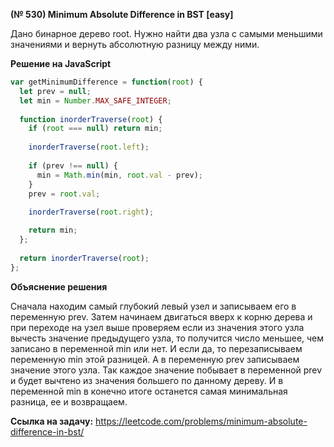 **(№ 530) Minimum Absolute Difference in BST [easy]**

Дано бинарное дерево root. Нужно найти два узла с самыми меньшими значениями и вернуть абсолютную разницу между ними.

**Решение на JavaScript**

```javascript
var getMinimumDifference = function(root) {
  let prev = null;
  let min = Number.MAX_SAFE_INTEGER;
  
  function inorderTraverse(root) {
    if (root === null) return min;
  
    inorderTraverse(root.left);
    
    if (prev !== null) {
      min = Math.min(min, root.val - prev);
    }
    prev = root.val;
    
    inorderTraverse(root.right);

    return min;
  };
  
  return inorderTraverse(root);
};
```

**Объяснение решения**

Сначала находим самый глубокий левый узел и записываем его в переменную prev. Затем начинаем двигаться вверх к корню дерева и при переходе на узел выше проверяем если из значения этого узла вычесть значение предыдущего узла, то получится число меньшее, чем записано в переменной min или нет. И если да, то перезаписываем переменную min этой разницей. А в переменную prev записываем значение этого узла. Так каждое значение побывает в переменной prev и будет вычтено из значения большего по данному дереву. И в переменной min в конечно итоге останется самая минимальная разница, ее и возвращаем.

**Ссылка на задачу:** https://leetcode.com/problems/minimum-absolute-difference-in-bst/